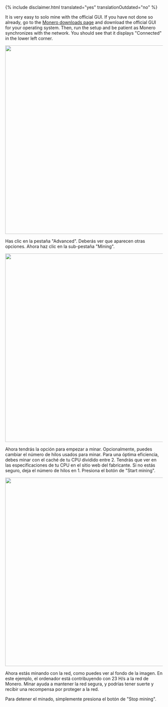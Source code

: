 {% include disclaimer.html translated="yes" translationOutdated="no" %}

It is very easy to solo mine with the official GUI. If you have not done so already, go to the <a href="{{site.baseurl}}/downloads/">Monero downloads page</a> and download the official GUI for your operating system. Then, run the setup and be patient as Monero synchronizes with the network. You should see that it displays "Connected" in the lower left corner.

<img src="/img/resources/user-guides/en/solo_mine_GUI/01.PNG" style="width: 600px;"/>

Has clic en la pestaña "Advanced". Deberás ver que aparecen otras
opciones. Ahora haz clic en la sub-pestaña "Mining".

<img src="/img/resources/user-guides/en/solo_mine_GUI/02.PNG" style="width: 600px;"/>

Ahora tendrás la opción para empezar a minar. Opcionalmente, puedes cambiar
el número de hilos usados para minar. Para una óptima eficiencia, debes
minar con el caché de tu CPU dividido entre 2. Tendrás que ver en las
especificaciones de tu CPU en el sitio web del fabricante. Si no estás
seguro, deja el número de hilos en 1. Presiona el botón de "Start mining".

<img src="/img/resources/user-guides/en/solo_mine_GUI/03.PNG" style="width: 600px;"/>

Ahora estás minando con la red, como puedes ver al fondo de la imagen. En
este ejemplo, el ordenador está contribuyendo con 23 H/s a la red de
Monero. Minar ayuda a mantener la red segura, y podrías tener suerte y
recibir una recompensa por proteger a la red.

Para detener el minado, simplemente presiona el botón de "Stop mining".
